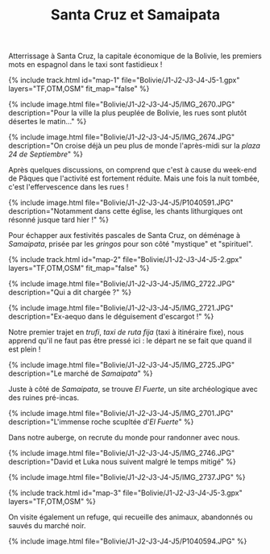 ﻿---
title: "Santa Cruz et Samaipata"
permalink: /Bolivie/J1-J2-J3-J4-J5/
sidebar:
  nav: "bolivie"
enable_tracks: true
---

Atterrissage à Santa Cruz, la capitale économique de la Bolivie, les premiers mots en espagnol dans le taxi sont fastidieux !

{% include track.html id="map-1" file="Bolivie/J1-J2-J3-J4-J5-1.gpx" layers="TF,OTM,OSM" fit_map="false" %}

{% include image.html file="Bolivie/J1-J2-J3-J4-J5/IMG_2670.JPG" description="Pour la ville la plus peuplée de Bolivie, les rues sont plutôt désertes le matin..." %}

{% include image.html file="Bolivie/J1-J2-J3-J4-J5/IMG_2674.JPG" description="On croise déjà un peu plus de monde l'après-midi sur la *plaza 24 de Septiembre*" %}

Après quelques discussions, on comprend que c'est à cause du week-end de Pâques que l'activité est fortement réduite. Mais une fois la nuit tombée, c'est l'effervescence dans les rues !

{% include image.html file="Bolivie/J1-J2-J3-J4-J5/P1040591.JPG" description="Notamment dans cette église, les chants lithurgiques ont résonné jusque tard hier !" %}

Pour échapper aux festivités pascales de Santa Cruz, on déménage à *Samaipata*, prisée par les *gringos* pour son côté "mystique" et "spirituel".

{% include track.html id="map-2" file="Bolivie/J1-J2-J3-J4-J5-2.gpx" layers="TF,OTM,OSM" fit_map="false" %}

{% include image.html file="Bolivie/J1-J2-J3-J4-J5/IMG_2722.JPG" description="Qui a dit chargée ?" %}

{% include image.html file="Bolivie/J1-J2-J3-J4-J5/IMG_2721.JPG" description="Ex-aequo dans le déguisement d'escargot !" %}

Notre premier trajet en *trufi*, *taxi de ruta fija* (taxi à itinéraire fixe), nous apprend qu'il ne faut pas être pressé ici : le départ ne se fait que quand il est plein !

{% include image.html file="Bolivie/J1-J2-J3-J4-J5/IMG_2725.JPG" description="Le marché de *Samaipata*" %}

Juste à côté de *Samaipata*, se trouve *El Fuerte*, un site archéologique avec des ruines pré-incas.

{% include image.html file="Bolivie/J1-J2-J3-J4-J5/IMG_2701.JPG" description="L'immense roche scupltée d'*El Fuerte*" %}

Dans notre auberge, on recrute du monde pour randonner avec nous.

{% include image.html file="Bolivie/J1-J2-J3-J4-J5/IMG_2746.JPG" description="David et Luka nous suivent malgré le temps mitigé" %}

{% include image.html file="Bolivie/J1-J2-J3-J4-J5/IMG_2737.JPG" %}

{% include track.html id="map-3" file="Bolivie/J1-J2-J3-J4-J5-3.gpx" layers="TF,OTM,OSM" %}

On visite également un refuge, qui recueille des animaux, abandonnés ou sauvés du marché noir.

{% include image.html file="Bolivie/J1-J2-J3-J4-J5/P1040594.JPG" %}
